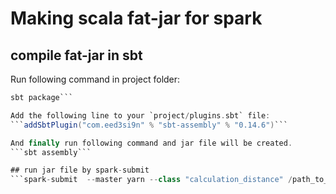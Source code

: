 # Making scala fat-jar for spark

## compile fat-jar in sbt
Run following command in project folder:
```sbt compile
sbt package```

Add the following line to your `project/plugins.sbt` file:
```addSbtPlugin("com.eed3si9n" % "sbt-assembly" % "0.14.6")```

And finally run following command and jar file will be created.
```sbt assembly```

## run jar file by spark-submit
```spark-submit  --master yarn --class "calculation_distance" /path_to_the_jar/calculation_distance.jar ```

